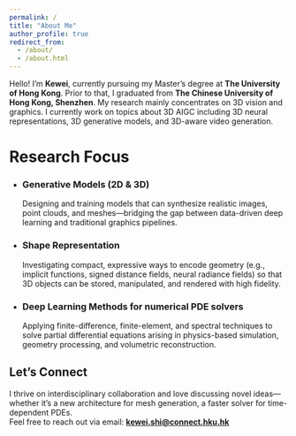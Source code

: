 ```yaml
---
permalink: /
title: "About Me"
author_profile: true
redirect_from: 
  - /about/
  - /about.html
---
```





Hello! I’m **Kewei**, currently pursuing my Master’s degree at **The University of Hong Kong**. Prior to that, I graduated from **The Chinese University of Hong Kong, Shenzhen**. My research mainly concentrates on 3D vision and graphics. I currently work on topics about 3D AIGC including 3D neural representations, 3D generative models, and 3D-aware video generation.

Research Focus
========

- ### Generative Models (2D & 3D)  
  Designing and training models that can synthesize realistic images, point clouds, and meshes—bridging the gap between data-driven deep learning and traditional graphics pipelines.

- ### Shape Representation  
  Investigating compact, expressive ways to encode geometry (e.g., implicit functions, signed distance fields, neural radiance fields) so that 3D objects can be stored, manipulated, and rendered with high fidelity.

- ### Deep Learning Methods for numerical PDE solvers  
  Applying finite-difference, finite-element, and spectral techniques to solve partial differential equations arising in physics-based simulation, geometry processing, and volumetric reconstruction.

## Let’s Connect

I thrive on interdisciplinary collaboration and love discussing novel ideas—whether it’s a new architecture for mesh generation, a faster solver for time-dependent PDEs.  
Feel free to reach out via email: **kewei.shi@connect.hku.hk**  

